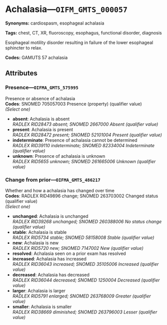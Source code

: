 # Achalasia—`OIFM_GMTS_000057`

**Synonyms:** cardiospasm, esophageal achalasia

**Tags:** chest, CT, XR, fluoroscopy, esophagus, functional disorder, diagnosis

Esophageal motility disorder resulting in failure of the lower esophageal sphincter to relax.

**Codes:** GAMUTS 57 achalasia

## Attributes

### Presence—`OIFMA_GMTS_575995`

Presence or absence of achalasia  
**Codes**: SNOMED 705057003 Presence (property) (qualifier value)  
*(Select one)*

- **absent**: Achalasia is absent  
_RADLEX RID28473 absent; SNOMED 2667000 Absent (qualifier value)_
- **present**: Achalasia is present  
_RADLEX RID28472 present; SNOMED 52101004 Present (qualifier value)_
- **indeterminate**: Presence of achalasia cannot be determined  
_RADLEX RID39110 indeterminate; SNOMED 82334004 Indeterminate (qualifier value)_
- **unknown**: Presence of achalasia is unknown  
_RADLEX RID5655 unknown; SNOMED 261665006 Unknown (qualifier value)_

### Change from prior—`OIFMA_GMTS_486217`

Whether and how a achalasia has changed over time  
**Codes**: RADLEX RID49896 change; SNOMED 263703002 Changed status (qualifier value)  
*(Select one)*

- **unchanged**: Achalasia is unchanged  
_RADLEX RID39268 unchanged; SNOMED 260388006 No status change (qualifier value)_
- **stable**: Achalasia is stable  
_RADLEX RID5734 stable; SNOMED 58158008 Stable (qualifier value)_
- **new**: Achalasia is new  
_RADLEX RID5720 new; SNOMED 7147002 New (qualifier value)_
- **resolved**: Achalasia seen on a prior exam has resolved  
- **increased**: Achalasia has increased  
_RADLEX RID36043 increased; SNOMED 35105006 Increased (qualifier value)_
- **decreased**: Achalasia has decreased  
_RADLEX RID36044 decreased; SNOMED 1250004 Decreased (qualifier value)_
- **larger**: Achalasia is larger  
_RADLEX RID5791 enlarged; SNOMED 263768009 Greater (qualifier value)_
- **smaller**: Achalasia is smaller  
_RADLEX RID38669 diminished; SNOMED 263796003 Lesser (qualifier value)_